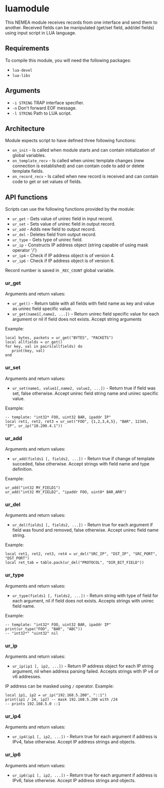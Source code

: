 # luamodule
This NEMEA module receives records from one interface and send them to another.
Received fields can be manipulated (get/set field, add/del fields) using input script in LUA language.

## Requirements
To compile this module, you will need the following packages:
- `lua-devel`
- `lua-libs`

## Arguments
- `-i STRING`  TRAP interface specifier.
- `-n`         Don't forward EOF message.
- `-l STRING`  Path to LUA script.

## Architecture
Module expects script to have defined three following functions:
- `on_init`             - Is called when module starts and can contain initialization of global variables.
- `on_template_recv`    - Is called when unirec template changes (new connection is established) and can contain code to add or delete template fields.
- `on_record_recv`      - Is called when new record is received and can contain code to get or set values of fields.

## API functions
Scripts can use the following functions provided by the module:
- `ur_get`  - Gets value of unirec field in input record.
- `ur_set`  - Sets value of unirec field in output record.
- `ur_add`  - Adds new field to output record.
- `ur_del`  - Deletes field from output record.
- `ur_type` - Gets type of unirec field.
- `ur_ip`   - Constructs IP address object (string capable of using mask operator '/')
- `ur_ip4`  - Check if IP address object is of version 4.
- `ur_ip6`  - Check if IP address object is of version 6.

Record number is saved in `_REC_COUNT` global variable.

### ur\_get
Arguments and return values:
- `ur_get()`                     - Return table with all fields with field name as key and value as unirec field specific value.
- `ur_get(name1[,name2, ...])`   - Return unirec field specific value for each argument or nil if field does not exists. Accept string arguments

Example:
```
local bytes, packets = ur_get("BYTES", "PACKETS")
local allfields = ur_get()
for key, val in pairs(allfields) do
   print(key, val)
end
```

### ur\_set
Arguments and return values:
- `ur_set(name1, value1[,name2, value2, ...])`  - Return true if field was set, false otherwise. Accept unirec field string name and unirec specific value.

Example:
```
-- template: "int32* FOO, uint32 BAR, ipaddr IP"
local ret1, ret2, ret3 = ur_set("FOO", {1,2,3,4,5}, "BAR", 12345, "IP", ur_ip("10.200.4.1"))
```

### ur\_add
Arguments and return values:
- `ur_add(fields1 [, fields2, ...])`   - Return true if change of template succeded, false otherwise. Accept strings with field name and type definition.

Example:
```
ur_add("int32 MY_FIELD1")
ur_add("int32 MY_FIELD2", "ipaddr FOO, uint8* BAR_ARR")
```

### ur\_del
Arguments and return values:
- `ur_del(fields1 [, fields2, ...])`   - Return true for each argument if field was found and removed, false otherwise. Accept unirec field name string.

Example:
```
local ret1, ret2, ret3, ret4 = ur_del("SRC_IP", "DST_IP", "SRC_PORT", "DST_PORT")
local ret_tab = table.pack(ur_del("PROTOCOL", "DIR_BIT_FIELD"))
```

### ur\_type
Arguments and return values:
- `ur_type(fields1 [, fields2, ...])`  - Return string with type of field for each argument, nil if field does not exists. Accepts strings with unirec field name.

Example:
```
-- template: "int32* FOO, uint32 BAR, ipaddr IP"
print(ur_type("FOO", "BAR", "ABC"))
-- "int32*" "uint32" nil
```

### ur\_ip
Arguments and return values:
- `ur_ip(ip1 [, ip2, ...])`   - Return IP address object for each IP string argument, nil when address parsing failed. Accepts strings with IP v4 or v6 addresses.

IP address can be masked using `/` operator. Example:
```
local ip1, ip2 = ur_ip("192.168.5.200", "::1")
print(ip1 / 24, ip2) -- mask 192.168.5.200 with /24
-- prints 192.168.5.0 ::1
```

### ur\_ip4
Arguments and return values:
- `ur_ip4(ip1 [, ip2, ...])`   - Return true for each argument if address is IPv4, false otherwise. Accept IP address strings and objects.

### ur\_ip6
Arguments and return values:
- `ur_ip6(ip1 [, ip2, ...])`   - Return true for each argument if address is IPv6, false otherwise. Accept IP address strings and objects.
